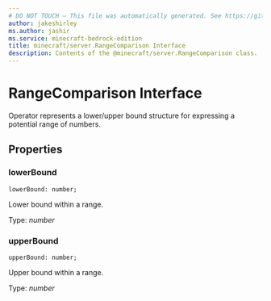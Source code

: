 ```yaml
---
# DO NOT TOUCH — This file was automatically generated. See https://github.com/mojang/minecraftapidocsgenerator to modify descriptions, examples, etc.
author: jakeshirley
ms.author: jashir
ms.service: minecraft-bedrock-edition
title: minecraft/server.RangeComparison Interface
description: Contents of the @minecraft/server.RangeComparison class.
---
```

# RangeComparison Interface

Operator represents a lower/upper bound structure for expressing a potential range of numbers.

## Properties

### **lowerBound**
`lowerBound: number;`

Lower bound within a range.

Type: *number*

### **upperBound**
`upperBound: number;`

Upper bound within a range.

Type: *number*

